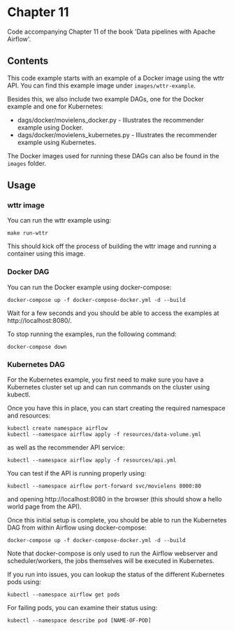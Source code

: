 # Chapter 11

Code accompanying Chapter 11 of the book 'Data pipelines with Apache Airflow'.

## Contents

This code example starts with an example of a Docker image using the wttr API. You can find this example image under `images/wttr-example`.

Besides this, we also include two example DAGs, one for the Docker example and one for Kubernetes:

- dags/docker/movielens_docker.py - Illustrates the recommender example using Docker.
- dags/docker/movielens_kubernetes.py - Illustrates the recommender example using Kubernetes.

The Docker images used for running these DAGs can also be found in the `images` folder.

## Usage

### wttr image

You can run the wttr example using:

    make run-wttr

This should kick off the process of building the wttr image and running a container using this image.

### Docker DAG

You can run the Docker example using docker-compose:

    docker-compose up -f docker-compose-docker.yml -d --build

Wait for a few seconds and you should be able to access the examples at http://localhost:8080/.

To stop running the examples, run the following command:

    docker-compose down

### Kubernetes DAG

For the Kubernetes example, you first need to make sure you have a Kubernetes cluster set up and can run commands on the cluster using kubectl.

Once you have this in place, you can start creating the required namespace and resources:

    kubectl create namespace airflow
    kubectl --namespace airflow apply -f resources/data-volume.yml

as well as the recommender API service:

    kubectl --namespace airflow apply -f resources/api.yml

You can test if the API is running properly using:

    kubectl --namespace airflow port-forward svc/movielens 8000:80

and opening http://localhost:8080 in the browser (this should show a hello world page from the API).

Once this initial setup is complete, you should be able to run the Kubernetes DAG from within Airflow using docker-compose:

    docker-compose up -f docker-compose-docker.yml -d --build

Note that docker-compose is only used to run the Airflow webserver and scheduler/workers, the jobs themselves will be executed in Kubernetes.

If you run into issues, you can lookup the status of the different Kubernetes pods using:

    kubectl --namespace airflow get pods

For failing pods, you can examine their status using:

    kubectl --namespace describe pod [NAME-OF-POD]
